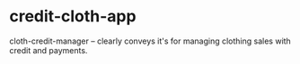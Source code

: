 # credit-cloth-app
cloth-credit-manager – clearly conveys it's for managing clothing sales with credit and payments.
